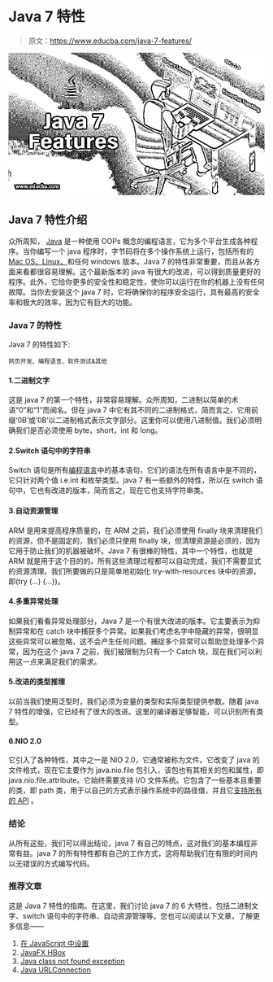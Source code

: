 # Java 7 特性

> 原文：<https://www.educba.com/java-7-features/>

![Java 7 Features](img/88823531c078de4a90f4f5fd35adf973.png)



## Java 7 特性介绍

众所周知， [Java](https://www.educba.com/what-is-java/) 是一种使用 OOPs 概念的编程语言，它为多个平台生成各种程序。当你编写一个 java 程序时，字节码将在多个操作系统上运行，包括所有的 [Mac OS、Linux、](https://www.educba.com/linux-vs-mac/)和任何 windows 版本。Java 7 的特性非常重要，而且从各方面来看都很容易理解。这个最新版本的 java 有很大的改进，可以得到质量更好的程序。此外，它给你更多的安全性和稳定性，使你可以运行在你的机器上没有任何故障。当你去安装这个 java 7 时，它将确保你的程序安全运行，具有最高的安全率和极大的效率，因为它有巨大的功能。

### Java 7 的特性

Java 7 的特性如下:

<small>网页开发、编程语言、软件测试&其他</small>

#### 1.二进制文字

这是 java 7 的第一个特性，非常容易理解。众所周知，二进制以简单的术语“0”和“1”而闻名。但在 java 7 中它有其不同的二进制格式，简而言之，它用前缀‘0B’或‘0B’以二进制格式表示文字部分。这里你可以使用八进制值。我们必须明确我们是否必须使用 byte，short，int 和 long。

#### 2.Switch 语句中的字符串

Switch 语句是所有[编程语言](https://www.educba.com/best-programming-languages/)中的基本语句，它们的语法在所有语言中是不同的，它只针对两个值 i.e.int 和枚举类型。java 7 有一些额外的特性，所以在 switch 语句中，它也有改进的版本，简而言之，现在它也支持字符串类。

#### 3.自动资源管理

ARM 是用来提高程序质量的，在 ARM 之前，我们必须使用 finally 块来清理我们的资源，但不是固定的，我们必须只使用 finally 块，但清理资源是必须的，因为它用于防止我们的机器被破坏。Java 7 有很棒的特性，其中一个特性，也就是 ARM 就是用于这个目的的。所有这些清理过程都可以自动完成，我们不需要显式的资源清理。我们所要做的只是简单地初始化 try-with-resources 块中的资源，即(try (…) {…})。

#### 4.多重异常处理

如果我们看看异常处理部分，Java 7 是一个有很大改进的版本。它主要表示为抑制异常和在 catch 块中捕获多个异常。如果我们考虑名字中隐藏的异常，很明显这些异常可以被忽略，这不会产生任何问题。捕捉多个异常可以帮助您处理多个异常，因为在这个 java 7 之前，我们被限制为只有一个 Catch 块，现在我们可以利用这一点来满足我们的需求。

#### 5.改进的类型推理

以前当我们使用泛型时，我们必须为变量的类型和实际类型提供参数。随着 java 7 特性的增强，它已经有了很大的改进。这里的编译器足够智能，可以识别所有类型。

#### 6.NIO 2.0

它引入了各种特性，其中之一是 NIO 2.0，它通常被称为文件。它改变了 java 的文件格式，现在它主要作为 java.nio.file 包引入，该包也有其相关的包和属性，即 java.nio.file.attribute。它始终需要支持 I/O 文件系统。它包含了一些基本且重要的类，即 path 类，用于以自己的方式表示操作系统中的路径值，并且它[支持所有的 API](https://www.educba.com/what-is-api-in-java/) 。

### 结论

从所有这些，我们可以得出结论，java 7 有自己的特点，这对我们的基本编程非常有益。java 7 的所有特性都有自己的工作方式，这将帮助我们在有限的时间内以无错误的方式编写代码。

### 推荐文章

这是 Java 7 特性的指南。在这里，我们讨论 java 7 的 6 大特性，包括二进制文字、switch 语句中的字符串、自动资源管理等。您也可以阅读以下文章，了解更多信息——

1.  [在 JavaScript 中设置](https://www.educba.com/set-in-javascript/)
2.  [JavaFX HBox](https://www.educba.com/javafx-hbox/)
3.  [Java class not found exception](https://www.educba.com/java-classnotfoundexception/)
4.  [Java URLConnection](https://www.educba.com/java-urlconnection/)





